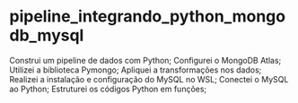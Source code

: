 # pipeline_integrando_python_mongodb_mysql

Construi um pipeline de dados com Python;
Configurei o MongoDB Atlas;
Utilizei a biblioteca Pymongo;
Apliquei a transformações nos dados;
Realizei a instalação e configuração do MySQL no WSL;
Conectei o MySQL ao Python;
Estruturei os códigos Python em funções;
